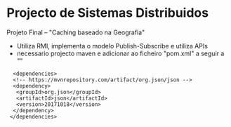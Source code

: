 # Projecto de Sistemas Distribuidos
Projeto Final – "Caching baseado na Geografia"

 - Utiliza RMI, implementa o modelo Publish-Subscribe e utiliza APIs
 - necessario projecto maven e adicionar ao ficheiro "pom.xml" a seguir a "</version>"
 ```
   <dependencies>
   <!-- https://mvnrepository.com/artifact/org.json/json -->
   <dependency>
    <groupId>org.json</groupId>
    <artifactId>json</artifactId>
    <version>20171018</version>
   </dependency>
  </dependencies>
  ```